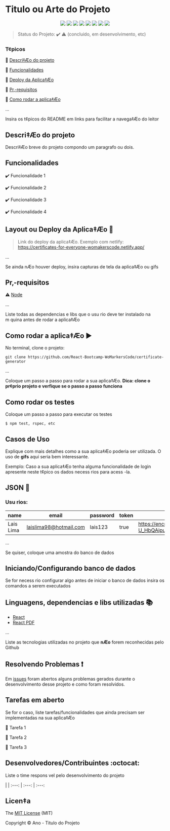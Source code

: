 <h1>Titulo ou Arte do Projeto</h1> 

<p align="center">
  <img src="https://img.shields.io/static/v1?label=react&message=framework&color=blue&style=for-the-badge&logo=REACT"/>
  <img src="https://img.shields.io/static/v1?label=Netlify&message=deploy&color=blue&style=for-the-badge&logo=netlify"/>
  <img src="http://img.shields.io/static/v1?label=License&message=MIT&color=green&style=for-the-badge"/>
  <img src="http://img.shields.io/static/v1?label=Ruby&message=2.6.3&color=red&style=for-the-badge&logo=ruby"/>
  <img src="http://img.shields.io/static/v1?label=Ruby%20On%20Rails%20&message=6.0.2.2&color=red&style=for-the-badge&logo=ruby"/>
  <img src="http://img.shields.io/static/v1?label=TESTES&message=%3E100&color=GREEN&style=for-the-badge"/>
   <img src="http://img.shields.io/static/v1?label=STATUS&message=EM%20DESENVOLVIMENTO&color=RED&style=for-the-badge"/>
   <img src="http://img.shields.io/static/v1?label=STATUS&message=CONCLUIDO&color=GREEN&style=for-the-badge"/>
</p>

> Status do Projeto: :heavy_check_mark: :warning: (concluido, em desenvolvimento, etc)

### T¢picos 

:small_blue_diamond: [Descri‡Æo do projeto](#descri‡Æo-do-projeto)

:small_blue_diamond: [Funcionalidades](#funcionalidades)

:small_blue_diamond: [Deploy da Aplica‡Æo](#deploy-da-aplica‡Æo-dash)

:small_blue_diamond: [Pr‚-requisitos](#pr‚-requisitos)

:small_blue_diamond: [Como rodar a aplica‡Æo](#como-rodar-a-aplica‡Æo-arrow_forward)

... 

Insira os t¢picos do README em links para facilitar a navega‡Æo do leitor

## Descri‡Æo do projeto 

<p align="justify">
  Descri‡Æo breve do projeto compondo um paragrafo ou dois. 
</p>

## Funcionalidades

:heavy_check_mark: Funcionalidade 1  

:heavy_check_mark: Funcionalidade 2  

:heavy_check_mark: Funcionalidade 3  

:heavy_check_mark: Funcionalidade 4  

## Layout ou Deploy da Aplica‡Æo :dash:

> Link do deploy da aplica‡Æo. Exemplo com netlify: https://certificates-for-everyone-womakerscode.netlify.app/

... 

Se ainda nÆo houver deploy, insira capturas de tela da aplica‡Æo ou gifs

## Pr‚-requisitos

:warning: [Node](https://nodejs.org/en/download/)

...

Liste todas as dependencias e libs que o usu rio deve ter instalado na m quina antes de rodar a aplica‡Æo 

## Como rodar a aplica‡Æo :arrow_forward:

No terminal, clone o projeto: 

```
git clone https://github.com/React-Bootcamp-WoMarkersCode/certificate-generator
```

... 

Coloque um passo a passo para rodar a sua aplica‡Æo. **Dica: clone o pr¢prio projeto e verfique se o passo a passo funciona**

## Como rodar os testes

Coloque um passo a passo para executar os testes

```
$ npm test, rspec, etc 
```

## Casos de Uso

Explique com mais detalhes como a sua aplica‡Æo poderia ser utilizada. O uso de **gifs** aqui seria bem interessante. 

Exemplo: Caso a sua aplica‡Æo tenha alguma funcionalidade de login apresente neste t¢pico os dados necess rios para acess -la.

## JSON :floppy_disk:

### Usu rios: 

|name|email|password|token|avatar|
| -------- |-------- |-------- |-------- |-------- |
|Lais Lima|laislima98@hotmail.com|lais123|true|https://encrypted-tbn0.gstatic.com/images?q=tbn%3AANd9GcS9-U_HbQAipum9lWln3APcBIwng7T46hdBA42EJv8Hf6Z4fDT3&usqp=CAU|

... 

Se quiser, coloque uma amostra do banco de dados 

## Iniciando/Configurando banco de dados

Se for necess rio configurar algo antes de iniciar o banco de dados insira os comandos a serem executados 

## Linguagens, dependencias e libs utilizadas :books:

- [React](https://pt-br.reactjs.org/docs/create-a-new-react-app.html)
- [React PDF](https://react-pdf.org/)

...

Liste as tecnologias utilizadas no projeto que **nÆo** forem reconhecidas pelo Github 

## Resolvendo Problemas :exclamation:

Em [issues]() foram abertos alguns problemas gerados durante o desenvolvimento desse projeto e como foram resolvidos. 

## Tarefas em aberto

Se for o caso, liste tarefas/funcionalidades que ainda precisam ser implementadas na sua aplica‡Æo

:memo: Tarefa 1 

:memo: Tarefa 2 

:memo: Tarefa 3 

## Desenvolvedores/Contribuintes :octocat:

Liste o time respons vel pelo desenvolvimento do projeto

| 
| :---: | :---: | :---: 

## Licen‡a 

The [MIT License]() (MIT)

Copyright :copyright: Ano - Titulo do Projeto
